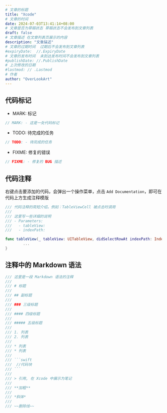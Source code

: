 ```yaml
---
# 文章的标题
title: "Xcode"
# 文章的时间
date: 2024-07-03T13:41:14+08:00
# 文章是否为草稿状态 草稿状态不会发布到文章列表
draft: false
# 文章描述 在文章列表页展示的内容
description: "文章描述"
# 文章的过期时间  过期后不会发布到文章列表
#expiryDate:  //.ExpiryDate
# 文章的发布时间  未到达发布时间不会发布到文章列表
#publishDate: //.PublishDate
# 上次修改的日期
#lastmod: // .Lastmod
# 作者
author: "OverLookArt"
---
```


## 代码标记

* MARK: 标记

```swift
// MARK: - 这是一处代码标记
```

* TODO: 待完成的任务

```swift
// TODO: - 待完成的任务
```

* FIXME: 修复的错误

```swift
// FIXME: - 修复的 BUG 描述
```

## 代码注释

右键点击要添加的代码，会弹出一个操作菜单，点击 `Add Documentation`，即可在代码上方生成注释模版

```swift
/// 代码注释的简短介绍。例如：TableViewCell 被点击时调用
/// 
/// 这里写一些详细的说明
/// - Parameters: 
///   - tableView: 
///   - indexPath: 

func tableView(_ tableView: UITableView, didSelectRowAt indexPath: IndexPath) {
        ...
}
```

## 注释中的 Markdown 语法

```swift
/// 这里是一段 Markdown 语法的注释
///
/// # 标题
///
/// ## 副标题
///
/// ### 三级标题
///
/// #### 四级标题
///
/// ##### 五级标题
///
/// 1. 列表
/// 2. 列表
///
/// * 列表
/// * 列表
///
/// ```swift
///  //代码块
/// ```
///
/// > 引用, 在 Xcode 中展示为笔记
///
/// **加粗**
///
/// *斜体*
///
/// ~~删除线~~
```